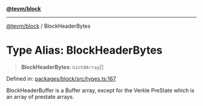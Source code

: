 [**@tevm/block**](../README.md)

***

[@tevm/block](../globals.md) / BlockHeaderBytes

# Type Alias: BlockHeaderBytes

> **BlockHeaderBytes**: `Uint8Array`[]

Defined in: [packages/block/src/types.ts:167](https://github.com/evmts/tevm-monorepo/blob/main/packages/block/src/types.ts#L167)

BlockHeaderBuffer is a Buffer array, except for the Verkle PreState which is an array of prestate arrays.
